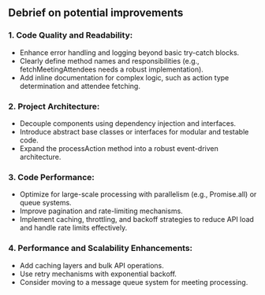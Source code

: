 ## Debrief on potential improvements
### 1. Code Quality and Readability:
- Enhance error handling and logging beyond basic try-catch blocks.
- Clearly define method names and responsibilities (e.g., fetchMeetingAttendees needs a robust implementation).
- Add inline documentation for complex logic, such as action type determination and attendee fetching.
### 2. Project Architecture:
- Decouple components using dependency injection and interfaces.
- Introduce abstract base classes or interfaces for modular and testable code.
- Expand the processAction method into a robust event-driven architecture.
### 3. Code Performance:
- Optimize for large-scale processing with parallelism (e.g., Promise.all) or queue systems.
- Improve pagination and rate-limiting mechanisms.
- Implement caching, throttling, and backoff strategies to reduce API load and handle rate limits effectively.
### 4. Performance and Scalability Enhancements:
- Add caching layers and bulk API operations.
- Use retry mechanisms with exponential backoff.
- Consider moving to a message queue system for meeting processing.